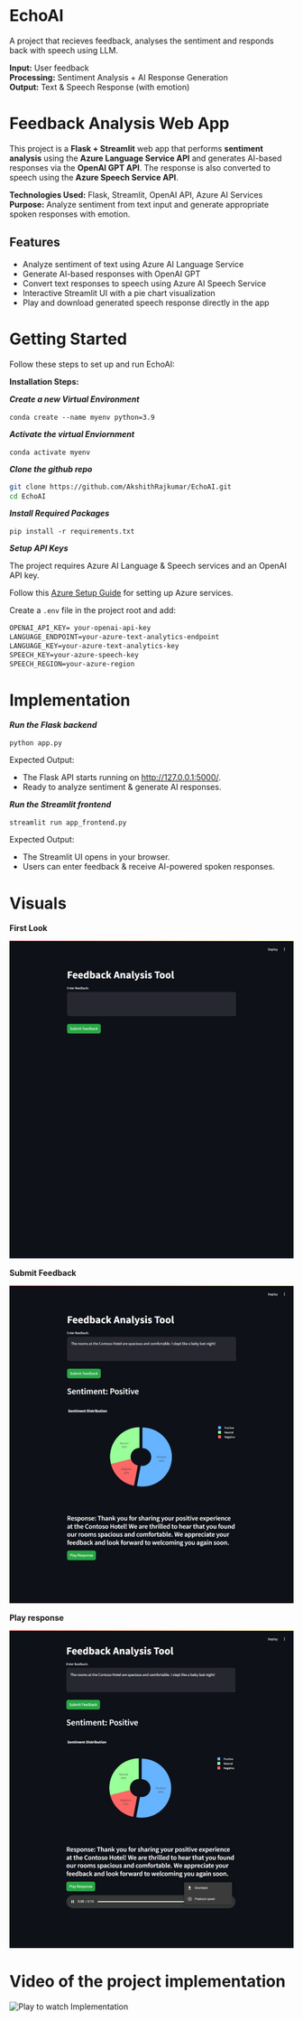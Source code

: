 # EchoAI
 A project that recieves feedback, analyses the sentiment and responds back with speech using LLM.  

**Input:** User feedback  
**Processing:** Sentiment Analysis + AI Response Generation  
**Output:** Text & Speech Response (with emotion)  

# Feedback Analysis Web App

This project is a **Flask + Streamlit** web app that performs **sentiment analysis** using the **Azure Language Service API** and generates AI-based responses via the **OpenAI GPT API**. The response is also converted to speech using the **Azure Speech Service API**. 

**Technologies Used:** Flask, Streamlit, OpenAI API, Azure AI Services  
**Purpose:** Analyze sentiment from text input and generate appropriate spoken responses with emotion.

## Features 
- Analyze sentiment of text using Azure AI Language Service  
- Generate AI-based responses with OpenAI GPT  
- Convert text responses to speech using Azure AI Speech Service 
- Interactive Streamlit UI with a pie chart visualization  
- Play and download generated speech response directly in the app  

# Getting Started

Follow these steps to set up and run EchoAI:

**Installation Steps:**

***Create a new Virtual Environment***

`conda create --name myenv python=3.9`

***Activate the virtual Enviornment***

`conda activate myenv`

***Clone the github repo***


```bash
git clone https://github.com/AkshithRajkumar/EchoAI.git
cd EchoAI
```

***Install Required Packages***

`pip install -r requirements.txt`

***Setup API Keys***

The project requires Azure AI Language & Speech services and an OpenAI API key.

Follow this [Azure Setup Guide](https://www.youtube.com/watch?v=anu8kPVt5PA) for setting up Azure services.

Create a `.env` file in the project root and add:

```
OPENAI_API_KEY= your-openai-api-key  
LANGUAGE_ENDPOINT=your-azure-text-analytics-endpoint  
LANGUAGE_KEY=your-azure-text-analytics-key  
SPEECH_KEY=your-azure-speech-key  
SPEECH_REGION=your-azure-region  
```

# Implementation

***Run the Flask backend***

`python app.py`

Expected Output:

* The Flask API starts running on http://127.0.0.1:5000/.   
* Ready to analyze sentiment & generate AI responses.  

***Run the Streamlit frontend***

`streamlit run app_frontend.py`

Expected Output:

* The Streamlit UI opens in your browser.  
* Users can enter feedback & receive AI-powered spoken responses.  

# Visuals

**First Look**

![Feedback Analysis UI - Streamlit](https://github.com/AkshithRajkumar/EchoAI/blob/main/screenshots/echoai_form1.jpeg)

**Submit Feedback**

![Sentiment Analysis](https://github.com/AkshithRajkumar/EchoAI/blob/main/screenshots/echoai_response.jpeg)

**Play response**

![Reponse Audio](https://github.com/AkshithRajkumar/EchoAI/blob/main/screenshots/echoai_response_audio.jpeg)

# Video of the project implementation

![Play to watch Implementation](https://youtu.be/UyFwrQNGuS8)





